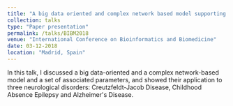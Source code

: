 ```yaml
---
title: "A big data oriented and complex network based model supporting the uniform investigation of heterogeneous personalized medicine data"
collection: talks
type: "Paper presentation"
permalink: /talks/BIBM2018
venue: "International Conference on Bioinformatics and Biomedicine"
date: 03-12-2018
location: "Madrid, Spain"
---
```

In this talk, I discussed a big data-oriented and a complex network-based model and a set of associated parameters, and showed their application to three neurological disorders: Creutzfeldt-Jacob Disease, Childhood Absence Epilepsy and Alzheimer's Disease.